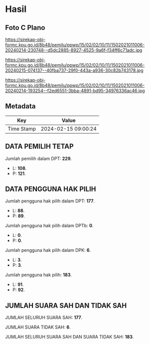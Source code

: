 # Hasil

## Foto C Plano

https://sirekap-obj-formc.kpu.go.id/8b48/pemilu/ppwp/15/02/02/10/11/1502021011006-20240214-230748--d5dc2885-8927-4525-9a6f-f34ff6c71adc.jpg

https://sirekap-obj-formc.kpu.go.id/8b48/pemilu/ppwp/15/02/02/10/11/1502021011006-20240215-074137--40fba737-29f0-443a-a936-30c82b743178.jpg

https://sirekap-obj-formc.kpu.go.id/8b48/pemilu/ppwp/15/02/02/10/11/1502021011006-20240214-193254--f2ed6551-3bba-4891-bd95-34976336ac46.jpg


## Metadata

| Key        | Value               |
| ---------- | ------------------- |
| Time Stamp | 2024-02-15 09:00:24 |


## DATA PEMILIH TETAP

Jumlah pemilih dalam DPT: **229**.
 * L: **108**.
 * P: **121**.

## DATA PENGGUNA HAK PILIH

Jumlah pengguna hak pilih dalam DPT: **177**.
 * L: **88**.
 * P: **89**.

Jumlah pengguna hak pilih dalam DPTb: **0**.
 * L: **0**.
 * P: **0**.

Jumlah pengguna hak pilih dalam DPK: **6**.
 * L: **3**.
 * P: **3**.

Jumlah pengguna hak pilih: **183**.
 * L: **91**.
 * P: **92**.

## JUMLAH SUARA SAH DAN TIDAK SAH

JUMLAH SELURUH SUARA SAH: **177**.

JUMLAH SUARA TIDAK SAH: **6**.

JUMLAH SELURUH SUARA SAH DAN SUARA TIDAK SAH: **183**.


